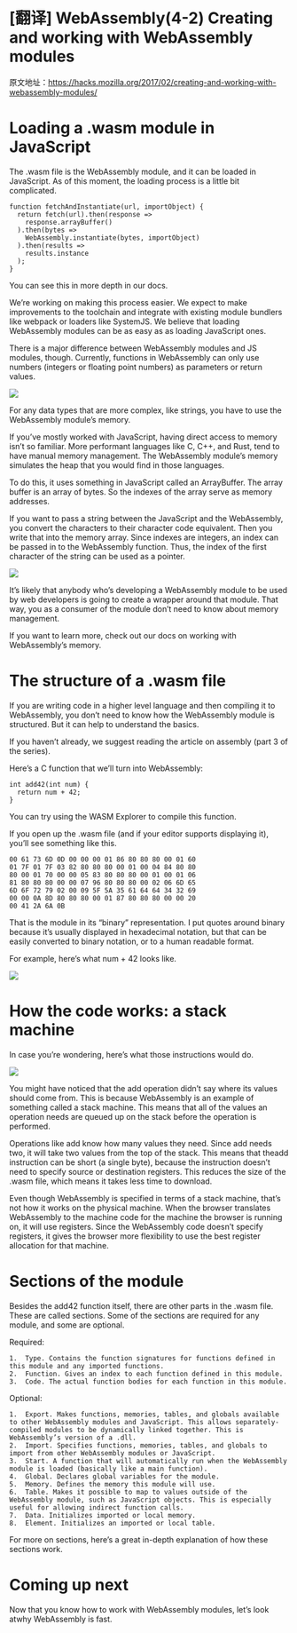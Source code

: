 # [翻译] WebAssembly(4-2) Creating and working with WebAssembly modules

原文地址：https://hacks.mozilla.org/2017/02/creating-and-working-with-webassembly-modules/

# Loading a .wasm module in JavaScript

The .wasm file is the WebAssembly module, and it can be loaded in JavaScript. As of this moment, the loading process is a little bit complicated.

```
function fetchAndInstantiate(url, importObject) {
  return fetch(url).then(response =>
    response.arrayBuffer()
  ).then(bytes =>
    WebAssembly.instantiate(bytes, importObject)
  ).then(results =>
    results.instance
  );
}

```

You can see this in more depth in our docs.

We’re working on making this process easier. We expect to make improvements to the toolchain and integrate with existing module bundlers like webpack or loaders like SystemJS. We believe that loading WebAssembly modules can be as easy as as loading JavaScript ones.

There is a major difference between WebAssembly modules and JS modules, though. Currently, functions in WebAssembly can only use numbers (integers or floating point numbers) as parameters or return values.

![](media/14924147235980.png)

For any data types that are more complex, like strings, you have to use the WebAssembly module’s memory.

If you’ve mostly worked with JavaScript, having direct access to memory isn’t so familiar. More performant languages like C, C++, and Rust, tend to have manual memory management. The WebAssembly module’s memory simulates the heap that you would find in those languages.

To do this, it uses something in JavaScript called an ArrayBuffer. The array buffer is an array of bytes. So the indexes of the array serve as memory addresses.

If you want to pass a string between the JavaScript and the WebAssembly, you convert the characters to their character code equivalent. Then you write that into the memory array. Since indexes are integers, an index can be passed in to the WebAssembly function. Thus, the index of the first character of the string can be used as a pointer.

![](media/14924147439939.png)

It’s likely that anybody who’s developing a WebAssembly module to be used by web developers is going to create a wrapper around that module. That way, you as a consumer of the module don’t need to know about memory management.

If you want to learn more, check out our docs on working with WebAssembly’s memory.


# The structure of a .wasm file

If you are writing code in a higher level language and then compiling it to WebAssembly, you don’t need to know how the WebAssembly module is structured. But it can help to understand the basics.

If you haven’t already, we suggest reading the article on assembly (part 3 of the series).

Here’s a C function that we’ll turn into WebAssembly:

```
int add42(int num) {
  return num + 42;
}

```

You can try using the WASM Explorer to compile this function.

If you open up the .wasm file (and if your editor supports displaying it), you’ll see something like this.

```
00 61 73 6D 0D 00 00 00 01 86 80 80 80 00 01 60
01 7F 01 7F 03 82 80 80 80 00 01 00 04 84 80 80
80 00 01 70 00 00 05 83 80 80 80 00 01 00 01 06
81 80 80 80 00 00 07 96 80 80 80 00 02 06 6D 65
6D 6F 72 79 02 00 09 5F 5A 35 61 64 64 34 32 69
00 00 0A 8D 80 80 80 00 01 87 80 80 80 00 00 20
00 41 2A 6A 0B
```

That is the module in its “binary” representation. I put quotes around binary because it’s usually displayed in hexadecimal notation, but that can be easily converted to binary notation, or to a human readable format.

For example, here’s what num + 42 looks like.

![](media/14924148174927.png)


# How the code works: a stack machine

In case you’re wondering, here’s what those instructions would do.

![](media/14924148445982.png)

You might have noticed that the add operation didn’t say where its values should come from. This is because WebAssembly is an example of something called a stack machine. This means that all of the values an operation needs are queued up on the stack before the operation is performed.

Operations like add know how many values they need. Since add needs two, it will take two values from the top of the stack. This means that theadd instruction can be short (a single byte), because the instruction doesn’t need to specify source or destination registers. This reduces the size of the .wasm file, which means it takes less time to download.

Even though WebAssembly is specified in terms of a stack machine, that’s not how it works on the physical machine. When the browser translates WebAssembly to the machine code for the machine the browser is running on, it will use registers. Since the WebAssembly code doesn’t specify registers, it gives the browser more flexibility to use the best register allocation for that machine.

# Sections of the module

Besides the add42 function itself, there are other parts in the .wasm file. These are called sections. Some of the sections are required for any module, and some are optional.

Required:

	1.	Type. Contains the function signatures for functions defined in this module and any imported functions.
	2.	Function. Gives an index to each function defined in this module.
	3.	Code. The actual function bodies for each function in this module.

Optional:

	1.	Export. Makes functions, memories, tables, and globals available to other WebAssembly modules and JavaScript. This allows separately-compiled modules to be dynamically linked together. This is WebAssembly’s version of a .dll.
	2.	Import. Specifies functions, memories, tables, and globals to import from other WebAssembly modules or JavaScript.
	3.	Start. A function that will automatically run when the WebAssembly module is loaded (basically like a main function).
	4.	Global. Declares global variables for the module.
	5.	Memory. Defines the memory this module will use.
	6.	Table. Makes it possible to map to values outside of the WebAssembly module, such as JavaScript objects. This is especially useful for allowing indirect function calls.
	7.	Data. Initializes imported or local memory.
	8.	Element. Initializes an imported or local table.


For more on sections, here’s a great in-depth explanation of how these sections work.

# Coming up next

Now that you know how to work with WebAssembly modules, let’s look atwhy WebAssembly is fast.






